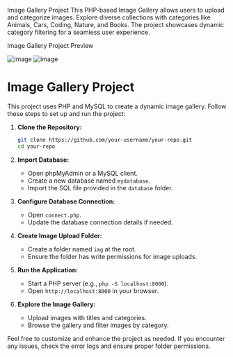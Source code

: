
Image Gallery Project
This PHP-based Image Gallery allows users to upload and categorize images. Explore diverse collections with categories like Animals, Cars, Coding, Nature, and Books. The project showcases dynamic category filtering for a seamless user experience.

Image Gallery Project Preview

![image](https://github.com/Aoudumber-Bade/Image-Gallary/assets/105865111/81b18e0a-427e-4d94-b09d-8187ebccc984)
![image](https://github.com/Aoudumber-Bade/Image-Gallary/assets/105865111/7c64b86a-0578-48e3-bec7-e314108aa4bf)

# Image Gallery Project

This project uses PHP and MySQL to create a dynamic image gallery. Follow these steps to set up and run the project:

1. **Clone the Repository:**
   ```bash
   git clone https://github.com/your-username/your-repo.git
   cd your-repo
   ```

2. **Import Database:**
   - Open phpMyAdmin or a MySQL client.
   - Create a new database named `mydatabase`.
   - Import the SQL file provided in the `database` folder.

3. **Configure Database Connection:**
   - Open `connect.php`.
   - Update the database connection details if needed.

4. **Create Image Upload Folder:**
   - Create a folder named `img` at the root.
   - Ensure the folder has write permissions for image uploads.

5. **Run the Application:**
   - Start a PHP server (e.g., `php -S localhost:8000`).
   - Open `http://localhost:8000` in your browser.

6. **Explore the Image Gallery:**
   - Upload images with titles and categories.
   - Browse the gallery and filter images by category.

Feel free to customize and enhance the project as needed. If you encounter any issues, check the error logs and ensure proper folder permissions.

